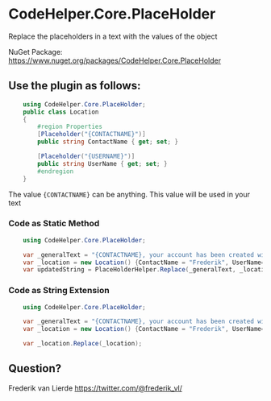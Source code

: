 # CodeHelper.Core.PlaceHolder
Replace the placeholders in a text with the values of the object

NuGet Package: https://www.nuget.org/packages/CodeHelper.Core.PlaceHolder

## Use the plugin as follows:


```C#
    using CodeHelper.Core.PlaceHolder;
    public class Location
    {
        #region Properties
        [Placeholder("{CONTACTNAME}")]
        public string ContactName { get; set; }

        [Placeholder("{USERNAME}")]
        public string UserName { get; set; }
        #endregion
    }
```
The value `{CONTACTNAME}` can be anything.  This value will be used in your text

### Code as Static Method
```C#
    using CodeHelper.Core.PlaceHolder;

    var _generalText = "{CONTACTNAME}, your account has been created with username {USERNAME}";
    var _location = new Location() {ContactName = "Frederik", UserName= "FrederikvanLierde"};    
    var updatedString = PlaceHolderHelper.Replace(_generalText, _location);
```

### Code as String Extension
```C#
    using CodeHelper.Core.PlaceHolder;

    var _generalText = "{CONTACTNAME}, your account has been created with username {USERNAME}";
    var _location = new Location() {ContactName = "Frederik", UserName= "FrederikvanLierde"};

    var _location.Replace(_location);
```

## Question?
Frederik van Lierde <https://twitter.com/@frederik_vl/>

